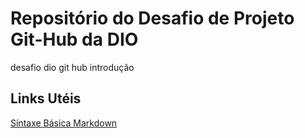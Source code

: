 # Repositório do Desafio de Projeto Git-Hub da DIO
desafio dio git hub introdução

## Links Utéis
[Síntaxe Básica Markdown](https://www.markdownguide.org/basic-syntax/)
